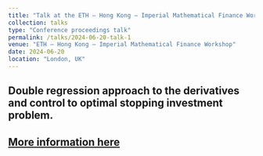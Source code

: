```yaml
---
title: "Talk at the ETH – Hong Kong – Imperial Mathematical Finance Workshop"
collection: talks
type: "Conference proceedings talk"
permalink: /talks/2024-06-20-talk-1
venue: "ETH – Hong Kong – Imperial Mathematical Finance Workshop"
date: 2024-06-20
location: "London, UK"
---
```

Double regression approach to the derivatives and control to optimal stopping investment problem.
---
[More information here](https://www.imperial.ac.uk/events/170432/first-edition-of-the-london-zurich-and-hong-kong-mathematical-finance-workshop/)
---